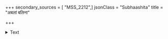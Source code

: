+++
secondary_sources = [ "MSS_2212",]
jsonClass = "Subhaashita"
title = "अबलां बलिना"

+++

<details><summary>Text</summary>

अबलां बलिना नीतां दशामिमां मकरकेतुना रक्ष।  
आपत्पतितोद्धृतये भवति हि शुभजन्मनां जन्म॥
</details>

